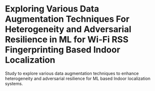 # Exploring Various Data Augmentation Techniques For Heterogeneity and Adversarial Resilience in ML for Wi-Fi RSS Fingerprinting Based Indoor Localization
Study to explore various data augmentation techniques to enhance heterogeneity and adversarial resilience for ML based Indoor localization systems. 
